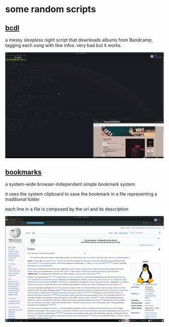 # some random scripts

## [bcdl](https://github.com/xVss/scripts/blob/master/bcdl)

a messy *sleepless night* script that downloads albums from Bandcamp, tagging each song with few infos. very bad but it works.

![bcdl gif](res/bcdl.gif)

## [bookmarks](https://github.com/xVss/scripts/blob/master/bookmarks)

a system-wide browser-independent simple bookmark system

it uses the system clipboard to save the bookmark in a file representing a *traditional* folder

each line in a file is composed by the url and its description

![bookmarks gif](res/bookmarks.gif)
